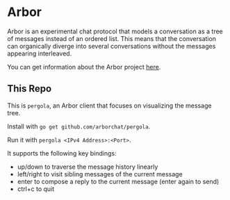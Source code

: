 # Arbor

Arbor is an experimental chat protocol that models a conversation
as a tree of messages instead of an ordered list. This means that
the conversation can organically diverge into several conversations
without the messages appearing interleaved.

You can get information about the Arbor project [here](https://man.sr.ht/~whereswaldon/arborchat/).

## This Repo

This is `pergola`, an Arbor client that focuses on visualizing the message
tree.

Install with `go get github.com/arborchat/pergola`.

Run it with `pergola <IPv4 Address>:<Port>`.

It supports the following key bindings:
- up/down to traverse the message history linearly
- left/right to visit sibling messages of the current message
- enter to compose a reply to the current message (enter again to send)
- ctrl+c to quit
